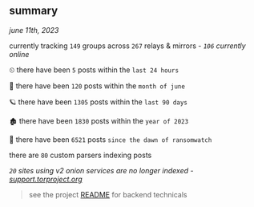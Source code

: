 
## summary
_june 11th, 2023_

currently tracking `149` groups across `267` relays & mirrors - _`106` currently online_

⏲ there have been `5` posts within the `last 24 hours`

🦈 there have been `120` posts within the `month of june`

🪐 there have been `1305` posts within the `last 90 days`

🏚 there have been `1830` posts within the `year of 2023`

🦕 there have been `6521` posts `since the dawn of ransomwatch`

there are `80` custom parsers indexing posts

_`20` sites using v2 onion services are no longer indexed - [support.torproject.org](https://support.torproject.org/onionservices/v2-deprecation/)_

> see the project [README](https://github.com/joshhighet/ransomwatch#ransomwatch--) for backend technicals

